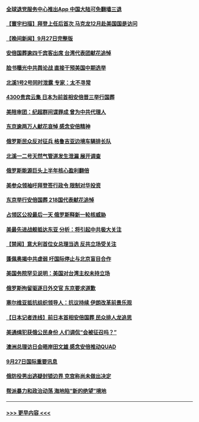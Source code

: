 #### [全球退党服务中心推出App 中国大陆可免翻墙三退](../pages/prog202/a103538520.md?t=09281150) 
#### [【寰宇扫描】拜登上任后首次 马克龙12月赴美国国是访问](../pages/prog202/a103538539.md?t=09281150) 
#### [【晚间新闻】9月27日完整版](../pages/prog202/a103538503.md?t=09281150) 
#### [安倍国葬逾四千宾客出席 台湾代表团献花追悼](../pages/prog202/a103538534.md?t=09281150) 
#### [脸书曝光中共舆论战 直接干预美国中期选举](../pages/prog202/a103538412.md?t=09281150) 
#### [北溪1号2号同时泄露 专家：太不寻常](../pages/prog202/a103538408.md?t=09281150) 
#### [4300贵宾云集 日本为前首相安倍晋三举行国葬](../pages/prog202/a103538414.md?t=09281150) 
#### [美陪审团：纪超群间谍罪成 曾为中共代理人](../pages/prog202/a103538223.md?t=09281150) 
#### [东京逾两万人献花哀悼 感念安倍精神](../pages/prog202/a103538228.md?t=09281150) 
#### [俄罗斯民众反对征兵 格鲁吉亚边境车辆排长队](../pages/prog202/a103538230.md?t=09281150) 
#### [北溪一二号天然气管道发生泄漏 展开调查](../pages/prog202/a103538234.md?t=09281150) 
#### [俄罗斯能源巨头上半年核心盈利翻倍](../pages/prog202/a103538245.md?t=09281150) 
#### [美参众领袖吁拜登签行政令 限制对华投资](../pages/prog202/a103538171.md?t=09281150) 
#### [东京举行安倍国葬 218国代表献花追悼](../pages/prog202/a103538224.md?t=09281150) 
#### [占领区公投最后一天 俄罗斯释新一轮核威胁](../pages/prog202/a103538137.md?t=09281150) 
#### [美最先进战舰抵达东亚 分析：将引起中共极大关注](../pages/prog202/a103538082.md?t=09281150) 
#### [【禁闻】意大利首位女总理当选  反共立场受关注](../pages/prog202/a103538111.md?t=09281150) 
#### [蓬佩奥揭中共虚弱 吁国际停止与北京盲目合作](../pages/prog202/a103538050.md?t=09281150) 
#### [美国务院罕见说明：美国对台湾主权未持立场](../pages/prog202/a103538043.md?t=09281150) 
#### [俄罗斯拘留驱逐日外交官 东京要求道歉](../pages/prog202/a103537913.md?t=09281150) 
#### [塞尔维亚抵抗组织领导人：抗议持续 伊朗改革前景乐观](../pages/prog202/a103537941.md?t=09281150) 
#### [【日本记者连线】前日本首相安倍国葬 民众排人龙追思](../pages/prog202/a103537920.md?t=09281150) 
#### [美通缉犯获俄公民身份 人们调侃“会被征召吗？”](../pages/prog202/a103537934.md?t=09281150) 
#### [澳洲总理访日会晤岸田文雄 感念安倍推动QUAD](../pages/prog202/a103537916.md?t=09281150) 
#### [9月27日国际重要讯息](../pages/prog202/a103537914.md?t=09281150) 
#### [俄防役男出逃疑封锁边界 克宫称尚未做出决定](../pages/prog202/a103537838.md?t=09281150) 
#### [帮派暴力和政治动荡 海地陷“新的绝望”境地](../pages/prog202/a103537824.md?t=09281150) 

----
#### [ >>> 更早内容 <<< ](../indexes/prog202-earlier.md)
